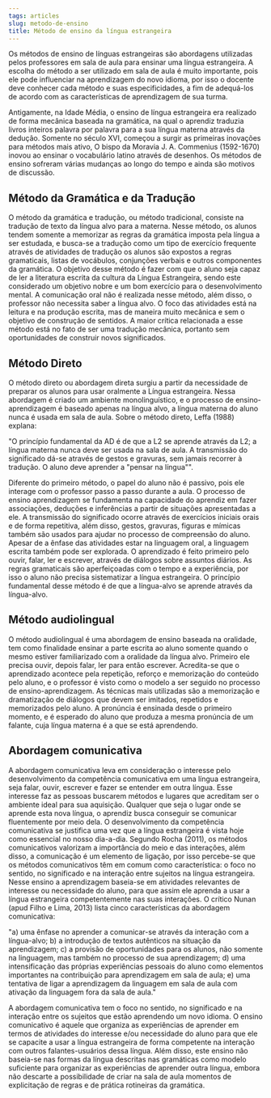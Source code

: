 ```yaml
---
tags: articles
slug: metodo-de-ensino
title: Método de ensino da língua estrangeira
---
```


Os métodos de ensino de línguas estrangeiras são abordagens utilizadas pelos professores em sala de aula para ensinar uma língua estrangeira. A escolha do método a ser utilizado em sala de aula é muito importante, pois ele pode influenciar na aprendizagem do novo idioma, por isso o docente deve conhecer cada método e suas especificidades, a fim de adequá-los de acordo com as características de aprendizagem de sua turma.

Antigamente, na Idade Média, o ensino de língua estrangeira era realizado de forma mecânica baseada na gramática, na qual o aprendiz traduzia livros inteiros palavra por palavra para a sua língua materna através da dedução. Somente no século XVI, começou a surgir as primeiras inovações para métodos mais ativo, O bispo da Moravia J. A. Commenius (1592-1670) inovou ao ensinar o vocabulário latino através de desenhos. Os métodos de ensino sofreram várias mudanças ao longo do tempo e ainda são motivos de discussão.

## Método da Gramática e da Tradução

O método da gramática e tradução, ou método tradicional, consiste na tradução de texto da língua alvo para a materna. Nesse método, os alunos tendem somente a memorizar as regras da gramática imposta pela língua a ser estudada, e busca-se a tradução como um tipo de exercício frequente através de atividades de tradução os alunos são expostos a regras gramaticais, listas de vocábulos, conjunções verbais e outros componentes da gramática. O objetivo desse método é fazer com que o aluno seja capaz de ler a literatura escrita da cultura da Língua Estrangeira, sendo este considerado um objetivo nobre e um bom exercício para o desenvolvimento mental. A comunicação oral não é realizada nesse método, além disso, o professor não necessita saber a língua alvo. O foco das atividades está na leitura e na produção escrita, mas de maneira muito mecânica e sem o objetivo de construção de sentidos. A maior crítica relacionada a esse método está no fato de ser uma tradução mecânica, portanto sem oportunidades de construir novos significados.

## Método Direto

O método direto ou abordagem direta surgiu a partir da necessidade de preparar os alunos para usar oralmente a Língua estrangeira. Nessa abordagem é criado um ambiente monolinguístico, e o processo de ensino-aprendizagem é baseado apenas na língua alvo, a língua materna do aluno nunca é usada em sala de aula. Sobre o método direto, Leffa (1988) explana:

"O princípio fundamental da AD é de que a L2 se aprende através da L2; a língua materna nunca deve ser usada na sala de aula. A transmissão do significado dá-se através de gestos e gravuras, sem jamais recorrer à tradução. O aluno deve aprender a "pensar na língua"".

Diferente do primeiro método, o papel do aluno não é passivo, pois ele interage com o professor passo a passo durante a aula. O processo de ensino aprendizagem se fundamenta na capacidade do aprendiz em fazer associações, deduções e inferências a partir de situações apresentadas a ele. A transmissão do significado ocorre através de exercícios iniciais orais e de forma repetitiva, além disso, gestos, gravuras, figuras e mímicas também são usados para ajudar no processo de compreensão do aluno. Apesar de a ênfase das atividades estar na linguagem oral, a linguagem escrita também pode ser explorada. O aprendizado é feito primeiro pelo ouvir, falar, ler e escrever, através de diálogos sobre assuntos diários. As regras gramaticais são aperfeiçoadas com o tempo e a experiência, por isso o aluno não precisa sistematizar a língua estrangeira. O princípio fundamental desse método é de que a língua-alvo se aprende através da língua-alvo.

## Método audiolingual

O método audiolingual é uma abordagem de ensino baseada na oralidade, tem como finalidade ensinar a parte escrita ao aluno somente quando o mesmo estiver familiarizado com a oralidade da língua alvo. Primeiro ele precisa ouvir, depois falar, ler para então escrever. Acredita-se que o aprendizado acontece pela repetição, reforço e memorização do conteúdo pelo aluno, e o professor é visto como o modelo a ser seguido no processo de ensino-aprendizagem. As técnicas mais utilizadas são a memorização e dramatização de diálogos que devem ser imitados, repetidos e memorizados pelo aluno. A pronúncia é ensinada desde o primeiro momento, e é esperado do aluno que produza a mesma pronúncia de um falante, cuja língua materna é a que se está aprendendo.

## Abordagem comunicativa

A abordagem comunicativa leva em consideração o interesse pelo desenvolvimento da competência comunicativa em uma língua estrangeira, seja falar, ouvir, escrever e fazer se entender em outra língua. Esse interesse faz as pessoas buscarem métodos e lugares que acreditam ser o ambiente ideal para sua aquisição. Qualquer que seja o lugar onde se aprende esta nova língua, o aprendiz busca conseguir se comunicar fluentemente por meio dela. O desenvolvimento da competência comunicativa se justifica uma vez que a língua estrangeira é vista hoje como essencial no nosso dia-a-dia. Segundo Rocha (2011), os métodos comunicativos valorizam a importância do meio e das interações, além disso, a comunicação é um elemento de ligação, por isso percebe-se que os métodos comunicativos têm em comum como característica: o foco no sentido, no significado e na interação entre sujeitos na língua estrangeira. Nesse ensino a aprendizagem baseia-se em atividades relevantes de interesse ou necessidade do aluno, para que assim ele aprenda a usar a língua estrangeira competentemente nas suas interações. O crítico Nunan (apud Filho e Lima, 2013) lista cinco características da abordagem comunicativa:

"a) uma ênfase no aprender a comunicar-se através da interação com a língua-alvo; b) a introdução de textos autênticos na situação da aprendizagem; c) a provisão de oportunidades para os alunos, não somente na linguagem, mas também no processo de sua aprendizagem; d) uma intensificação das próprias experiências pessoais do aluno como elementos importantes na contribuição para aprendizagem em sala de aula; e) uma tentativa de ligar a aprendizagem da linguagem em sala de aula com ativação da linguagem fora da sala de aula."

A abordagem comunicativa tem o foco no sentido, no significado e na interação entre os sujeitos que estão aprendendo um novo idioma. O ensino comunicativo é aquele que organiza as experiências de aprender em termos de atividades do interesse e/ou necessidade do aluno para que ele se capacite a usar a língua estrangeira de forma competente na interação com outros falantes-usuários dessa língua. Além disso, este ensino não baseia-se nas formas da língua descritas nas gramáticas como modelo suficiente para organizar as experiências de aprender outra língua, embora não descarte a possibilidade de criar na sala de aula momentos de explicitação de regras e de prática rotineiras da gramática.
